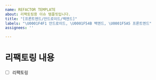 ```yaml
---
name: REFACTOR TEMPLATE
about: 리팩토링용 이슈 템플릿입니다.
title: "[프론트엔드/안드로이드/백엔드]"
labels: "\U0001F4F1 안드로이드, \U0001F54B 백엔드, \U0001F5A5 프론트엔드"
assignees: ''

---
```


# 리팩토링 내용
- [ ] 리팩토링

